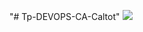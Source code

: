 
"# Tp-DEVOPS-CA-Caltot" 
<img src="https://travis-ci.com/theo-caltot/Tp-DEVOPS-CA-Caltot.svg?branch=main">
